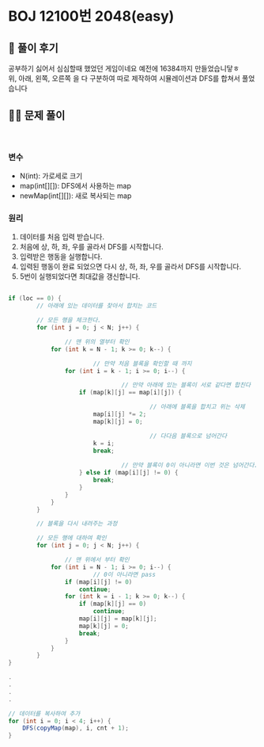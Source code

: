 # BOJ 12100번 2048(easy)

## 🌈 풀이 후기
공부하기 싫어서 심심할때 했었던 게임이네요 예전에 16384까지 만들었습니닿ㅎ<br>
위, 아래, 왼쪽, 오른쪽 을 다 구분하여 따로 제작하여 시뮬레이션과 DFS를 합쳐서 풀었습니다<Br>

## 👩‍🏫 문제 풀이
<br>

### 변수
- N(int): 가로세로 크기
- map(int[][]): DFS에서 사용하는 map
- newMap(int[][]): 새로 복사되는 map

### 원리
1. 데이터를 처음 입력 받습니다.
2. 처음에 상, 하, 좌, 우를 골라서 DFS를 시작합니다.
3. 입력받은 행동을 실행합니다.
4. 입력된 행동이 완료 되었으면 다시 상, 하, 좌, 우를 골라서 DFS를 시작합니다.
5. 5번이 실행되었다면 최대값을 갱신합니다.


```java

if (loc == 0) {
        // 아래에 있는 데이터를 찾아서 합치는 코드

        // 모든 행을 체크한다.
        for (int j = 0; j < N; j++) {

                // 맨 위의 열부터 확인
	        for (int k = N - 1; k >= 0; k--) {

                        // 만약 처음 블록을 확인할 때 까지
		        for (int i = k - 1; i >= 0; i--) {

                                // 만약 아래에 있는 블록이 서로 같다면 합친다
			        if (map[k][j] == map[i][j]) {

                                        // 아래에 블록을 합치고 위는 삭제
				        map[i][j] *= 2;
				        map[k][j] = 0;

                                        // 다다음 블록으로 넘어간다
				        k = i;
				        break;
                                        
                                // 만약 블록이 0이 아니라면 이번 것은 넘어간다.
			        } else if (map[i][j] != 0) {
				        break;
			        }
		        }
	        }
        }

        // 블록을 다시 내려주는 과정

        // 모든 행에 대하여 확인
        for (int j = 0; j < N; j++) {

                // 맨 위에서 부터 확인
        	for (int i = N - 1; i >= 0; i--) {
                        // 0이 아니라면 pass
        		if (map[i][j] != 0)
        			continue;
        		for (int k = i - 1; k >= 0; k--) {
        			if (map[k][j] == 0)
        				continue;
        			map[i][j] = map[k][j];
        			map[k][j] = 0;
        			break;
        		}
        	}
        }
}

.
.
.
.

// 데이터를 복사하여 추가
for (int i = 0; i < 4; i++) {
	DFS(copyMap(map), i, cnt + 1);
}
```